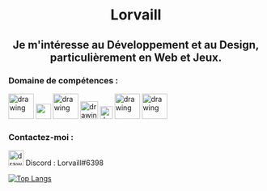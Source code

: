 <h1 align="center">Lorvaill</h1>


<h2 align="center">
  Je m'intéresse au Développement et au Design, particulièrement en Web et Jeux.  
</h2>


<h3>Domaine de compétences :</h3>

<p align="left">
<a href="https://www.adobe.com/fr/products/photoshop/landpb.html?gclid=Cj0KCQiAyracBhDoARIsACGFcS4QvCbSarqySqO7m2O5IbgmCQ6EfaCjq3TgpZVIUFD5fQuEiS58iVUaArNGEALw_wcB&mv=search&mv=search&sdid=LZ32SYVR&ef_id=Cj0KCQiAyracBhDoARIsACGFcS4QvCbSarqySqO7m2O5IbgmCQ6EfaCjq3TgpZVIUFD5fQuEiS58iVUaArNGEALw_wcB:G:s&s_kwcid=AL!3085!3!600183526304!e!!g!!phtoshop!1435912263!56537393019"><img src="https://user-images.githubusercontent.com/96297088/205582573-b07fa111-6add-4991-bbe2-8a108756b487.png" alt="drawing" width="50"/></a>
<a href="https://www.adobe.com/fr/products/premiere.html"><img src="https://upload.wikimedia.org/wikipedia/commons/thumb/4/40/Adobe_Premiere_Pro_CC_icon.svg/2101px-Adobe_Premiere_Pro_CC_icon.svg.png" width="30"/></a>
<a href="https://www.java.com/fr/"><img src="https://logos-marques.com/wp-content/uploads/2021/03/Java-Logo.png" alt="drawing" width="50"/></a>
<a href="https://developer.mozilla.org/fr/docs/Learn/Getting_started_with_the_web/HTML_basics"><img src="https://upload.wikimedia.org/wikipedia/commons/thumb/6/61/HTML5_logo_and_wordmark.svg/768px-HTML5_logo_and_wordmark.svg.png" alt="drawing" width="35"/></a>
<a href="https://developer.mozilla.org/fr/docs/Web/CSS"><img src="https://upload.wikimedia.org/wikipedia/commons/thumb/d/d5/CSS3_logo_and_wordmark.svg/1200px-CSS3_logo_and_wordmark.svg.png" alt="drawing" width="25"/></a>
<a href="https://www.mysql.com/fr/"><img src="https://upload.wikimedia.org/wikipedia/fr/thumb/6/62/MySQL.svg/1200px-MySQL.svg.png" alt="drawing" width="50"/></a>
<a href="https://unity.com/fr"><img src="https://upload.wikimedia.org/wikipedia/commons/thumb/1/19/Unity_Technologies_logo.svg/2560px-Unity_Technologies_logo.svg.png" alt="drawing" width="50"/></a>
</p>

<h3>Contactez-moi :</h3>

<img src="https://upload.wikimedia.org/wikipedia/fr/thumb/4/4f/Discord_Logo_sans_texte.svg/1818px-Discord_Logo_sans_texte.svg.png" alt="drawing" width="30"/>   
Discord : Lorvaill#6398


[![Top Langs](https://github-readme-stats.vercel.app/api/top-langs/?username=lorvaill&layout=compact)](https://github.com/lorvaill/github-readme-stats)
